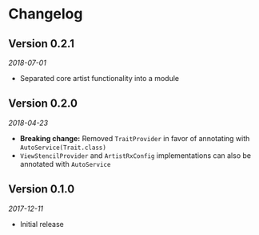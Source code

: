 Changelog
=========

Version 0.2.1
-------------

_2018-07-01_

* Separated core artist functionality into a module

Version 0.2.0
-------------

_2018-04-23_

* **Breaking change:** Removed `TraitProvider` in favor of annotating with `AutoService(Trait.class)`
* `ViewStencilProvider` and `ArtistRxConfig` implementations can also be annotated with `AutoService`

Version 0.1.0
-------------

_2017-12-11_

* Initial release
